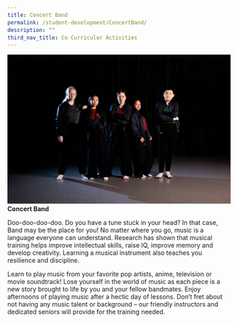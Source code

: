 ```yaml
---
title: Concert Band
permalink: /student-development/ConcertBand/
description: ""
third_nav_title: Co Curricular Activities
---
```


![](/images/bgsspa.jpg)
**Concert Band**

Doo-doo-doo-doo. Do you have a tune stuck in your head? In that case, Band may be the place for you! No matter where you go, music is a language everyone can understand. Research has shown that musical training helps improve intellectual skills, raise IQ, improve memory and develop creativity. Learning a musical instrument also teaches you resilience and discipline.

Learn to play music from your favorite pop artists, anime, television or movie soundtrack! Lose yourself in the world of music as each piece is a new story brought to life by you and your fellow bandmates. Enjoy afternoons of playing music after a hectic day of lessons. Don’t fret about not having any music talent or background – our friendly instructors and dedicated seniors will provide for the training needed.
